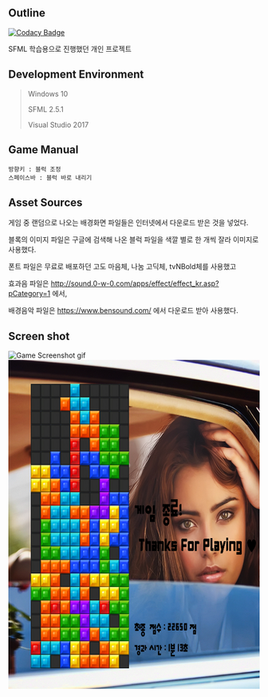 <h2>Outline</h2>

[![Codacy Badge](https://api.codacy.com/project/badge/Grade/d3e4ed50e41d4b8eb20dcc930a5794f8)](https://www.codacy.com?utm_source=github.com&amp;utm_medium=referral&amp;utm_content=jopemachine/Tetris-SFML&amp;utm_campaign=Badge_Grade)

SFML 학습용으로 진행했던 개인 프로젝트

<h2>Development Environment</h2>

> Windows 10 
>
> SFML 2.5.1
>
> Visual Studio 2017


<h2>Game Manual</h2>

```
방향키 : 블럭 조정
스페이스바 : 블럭 바로 내리기
```



<h2>Asset Sources</h2>

게임 중 랜덤으로 나오는 배경화면 파일들은 인터넷에서 다운로드 받은 것을 넣었다.

블록의 이미지 파일은 구글에 검색해 나온 블럭 파일을 색깔 별로 한 개씩 잘라 이미지로 사용했다.

폰트 파일은 무료로 배포하던 고도 마음체, 나눔 고딕체, tvNBold체를 사용했고

효과음 파일은 http://sound.0-w-0.com/apps/effect/effect_kr.asp?pCategory=1 에서,

배경음악 파일은 https://www.bensound.com/ 에서 다운로드 받아 사용했다.




<h2>Screen shot</h2>

<img alt="Game Screenshot gif" src="ScreenGif.gif" width="693px" height="660px">

<img alt="Game Screenshot" src="ScreenShot.png" width="693px" height="660px">

